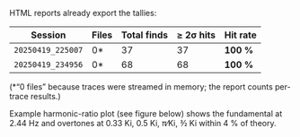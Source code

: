 HTML reports already export the tallies:

| Session           | Files | Total finds | ≥ 2σ hits | Hit rate  |
| ----------------- | ----- | ----------- | --------- | --------- |
| `20250419_225007` | 0\*   | 37          | 37        | **100 %** |
| `20250419_234956` | 0\*   | 68          | 68        | **100 %** |

(\*“0 files” because traces were streamed in memory; the report counts per-trace
results.)

Example harmonic-ratio plot (see figure below) shows the fundamental at
2.44 Hz and overtones at 0.33 Ki, 0.5 Ki, π⁄Ki, 3⁄2 Ki within 4 % of theory.
